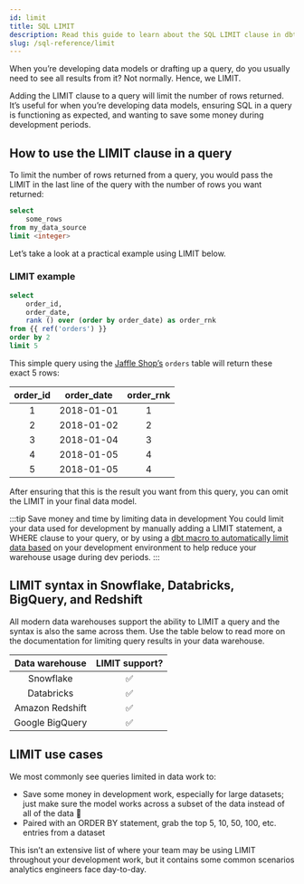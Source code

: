 ```yaml
---
id: limit
title: SQL LIMIT
description: Read this guide to learn about the SQL LIMIT clause in dbt.
slug: /sql-reference/limit
---
```


<head>
    <title>Working with the SQL LIMIT clause</title>
</head>

When you’re developing data models or drafting up a query, do you usually need to see all results from it? Not normally. Hence, we LIMIT.

Adding the LIMIT clause to a query will limit the number of rows returned. It’s useful for when you’re developing data models, ensuring SQL in a query is functioning as expected, and wanting to save some money during development periods.

## How to use the LIMIT clause in a query

To limit the number of rows returned from a query, you would pass the LIMIT in the last line of the query with the number of rows you want returned:

```sql
select
	some_rows
from my_data_source
limit <integer>
```

Let’s take a look at a practical example using LIMIT below.

### LIMIT example

```sql
select
	order_id,
	order_date,
	rank () over (order by order_date) as order_rnk
from {{ ref('orders') }}
order by 2
limit 5
```

This simple query using the [Jaffle Shop’s](https://github.com/dbt-labs/jaffle_shop) `orders` table will return these exact 5 rows:

| order_id | order_date | order_rnk |
|:---:|:---:|:---:|
| 1 | 2018-01-01 | 1 |
| 2 | 2018-01-02 | 2 |
| 3 | 2018-01-04 | 3 |
| 4 | 2018-01-05 | 4 |
| 5 | 2018-01-05 | 4 |

After ensuring that this is the result you want from this query, you can omit the LIMIT in your final data model.

:::tip Save money and time by limiting data in development
You could limit your data used for development by manually adding a LIMIT statement, a WHERE clause to your query, or by using a [dbt macro to automatically limit data based](https://docs.getdbt.com/best-practices/best-practice-workflows#limit-the-data-processed-when-in-development) on your development environment to help reduce your warehouse usage during dev periods.
:::

## LIMIT syntax in Snowflake, Databricks, BigQuery, and Redshift

All modern data warehouses support the ability to LIMIT a query and the syntax is also the same across them. Use the table below to read more on the documentation for limiting query results in your data warehouse.

| Data warehouse | LIMIT support? |
|:---:|:---:|
| Snowflake | ✅ |
| Databricks | ✅ |
| Amazon Redshift | ✅ |
| Google BigQuery | ✅ |

## LIMIT use cases

We most commonly see queries limited in data work to:
- Save some money in development work, especially for large datasets;  just make sure the model works across a subset of the data instead of all of the data 💸
- Paired with an ORDER BY statement, grab the top 5, 10, 50, 100, etc. entries from a dataset

This isn’t an extensive list of where your team may be using LIMIT throughout your development work, but it contains some common scenarios analytics engineers face day-to-day.
